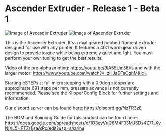 # Ascender Extruder - Release 1 - Beta 1

![Image of Ascender Extruder](https://github.com/Annex-Engineering/Ascender-Extruder/blob/master/Renders/Ascender_Front_A1.JPG?raw=true?raw=true)
![Image of Ascender Extruder](https://github.com/Annex-Engineering/Ascender-Extruder/blob/master/Renders/Ascender_Rear_A1.JPG?raw=true?raw=true)

This is the Ascender Extruder. It's a dual geared hobbed filament extruder designed for use with any printer. It features a 40:1 worm gear driven design to provide torque while being extremely quiet and light. You must perform your own tuning to get the best results.

Video of the pre-alpha printing: https://youtu.be/9iA55Um66Vs and with the larger motor: https://www.youtube.com/watch?v=zHJaDTuOghM&lc=

Starting eSTEPs at full microstepping with a 0.9deg stepper are approximate 691 steps per mm, pressure advance is not currently recommended. Please see the Klipper Config Block for further settings and information.

Our discord server can be found here: https://discord.gg/MzTR3zE

The BOM and Sourcing Guide for this product can be found here: https://docs.google.com/spreadsheets/d/1O3eyVuQ6M4F03MJSDs4Z71_XyNjXL5HFTZr1jsaAtRc/edit?usp=sharing


